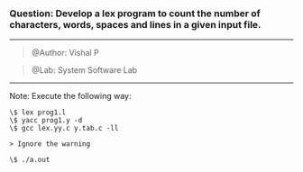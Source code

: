 ### Question: Develop a lex program to count the number of characters, words, spaces and lines in a given input file.

**************************
> @Author: Vishal P

> @Lab: System Software Lab
**************************

Note: Execute the following way:
```
\$ lex prog1.l
\$ yacc prog1.y -d
\$ gcc lex.yy.c y.tab.c -ll

> Ignore the warning

\$ ./a.out
```
